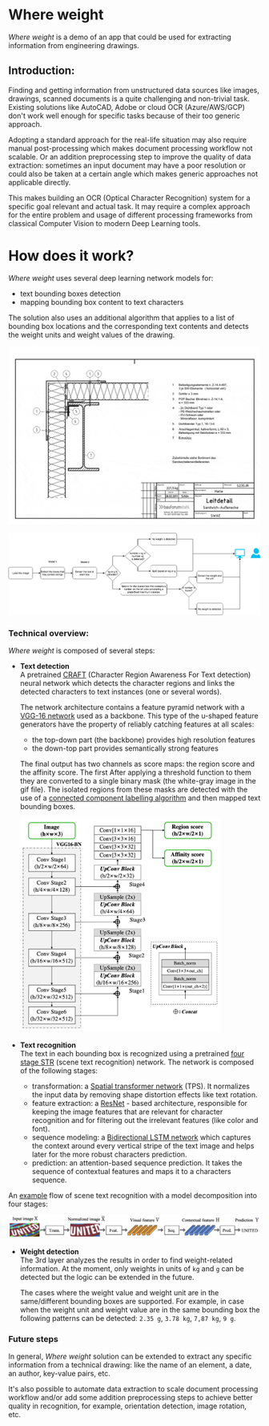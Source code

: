 # Where weight

*Where weight* is a demo of an app that could be used for extracting information from engineering drawings.

## Introduction:
Finding and getting information from unstructured data sources like images, drawings, scanned documents is a quite challenging and non-trivial task. Existing solutions like AutoCAD, Adobe or cloud OCR (Azure/AWS/GCP) don't work well enough for specific tasks because of their too generic approach.

Adopting a standard approach for the real-life situation may also require manual post-processing which makes document processing workflow not scalable. Or an addition preprocessing step to improve the quality of data extraction: sometimes an input document may have a poor resolution or could also be taken at a certain angle which makes generic approaches not applicable directly. 

This makes building an OCR (Optical Character Recognition) system for a specific goal relevant and actual task. It may require a complex approach for the entire problem and usage of different processing frameworks from classical Computer Vision to modern Deep Learning tools.

# How does it work?

*Where weight* uses several deep learning network models for:
 - text bounding boxes detection 
 - mapping bounding box content to text characters
 
The solution also uses an additional algorithm that applies to a list of bounding box locations and the corresponding text contents and detects the weight units and weight values of the drawing.      
  
<img width="800" alt="teaser" src="./data/figures/example.gif">

<p align="center">
  <img src="./data/figures/ocr_poc.png" alt="weight extraction workflow"/>
</p>


### Technical overview:
*Where weight* is composed of several steps:

  - **Text detection**      
    A pretrained [CRAFT](https://github.com/clovaai/CRAFT-pytorch) 
    (Character Region Awareness For Text detection) neural network
    which detects the character regions and links the detected characters to text instances (one or several words).
    
    The network architecture contains a feature pyramid network with a [VGG-16 network](https://arxiv.org/pdf/1904.01941.pdf) used as a backbone. This type of the u-shaped feature generators have the property of reliably catching features at all scales:    
      - the top-down part (the backbone) provides high resolution features   
      - the down-top part provides semantically strong features
    
    The final output has two channels as score maps: the region score and the 
    affinity score. The first  After applying a threshold function to them they are 
    converted to a single binary mask (the white-gray image in the gif file). 
    The isolated regions from these masks are detected with the use of a 
    [connected component labelling algorithm](https://sdm.lbl.gov/~kewu/ps/paa-final.pdf)
    and then mapped text bounding boxes.
    
    <img width="400" alt="teaser" src="./data/figures/text_detection_archtecture.png">    
    
  - **Text recognition**   
    The text in each bounding box is recognized using a pretrained 
    [four stage STR](https://github.com/clovaai/deep-text-recognition-benchmark) (scene text recognition) network. 
    The network is composed of the following stages:    
     - transformation: a [Spatial transformer network](https://arxiv.org/pdf/1506.02025.pdf) (TPS). It normalizes the input data by removing shape distortion effects like text rotation.         
     - feature extraction: a [ResNet](https://arxiv.org/pdf/1512.03385.pdf) - based architecture, responsible for keeping the image features that are relevant for character recognition and for filtering out the irrelevant features 
     (like color and font).     
     - sequence modeling: a [Bidirectional LSTM network](https://www.aclweb.org/anthology/Q16-1023/) which captures the context around every vertical stripe of the text image and helps later for the more robust characters prediction.        
     - prediction: an attention-based sequence prediction. It takes the sequence of contextual features and maps it to a characters sequence.     
     
   An [example](https://arxiv.org/abs/1904.01906) flow of scene text recognition with a model decomposition into four stages:  
     
   <img width="600" alt="teaser" src="./data/figures/text_recognition_architecture.png">    

  - **Weight detection**    
    The 3rd layer analyzes the results in order to find weight-related information. At the moment, only weights in units of `kg` and `g` can be detected but the logic can be extended in the future.
    
    The cases where the weight value and weight unit are in the same/different bounding boxes are supported. For example, in case when the weight unit and weight value are in the same bounding box the following patterns can be detected: `2.35 g`, `3.78 kg`, `7,87 kg`, `9 g`.

### Future steps

In general, *Where weight* solution can be extended to extract any specific information from a technical drawing: like the name of an element, a date, an author, key-value pairs, etc.

It's also possible to automate data extraction to scale document processing workflow and/or add some addition preprocessing steps to achieve better quality in recognition, for example, orientation detection, image rotation, etc.